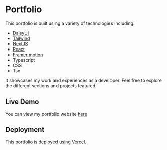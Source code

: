 # Portfolio

This portfolio is built using a variety of technologies including:
- [DaisyUI](https://daisyui.com/)
- [Tailwind](https://tailwindcss.com/)
- [NextJS](https://nextjs.org/)
- [React](https://reactjs.org/)
- [Framer motion](https://www.framer.com/motion/)
- Typescript
- CSS
- Tsx

It showcases my work and experiences as a developer. Feel free to explore the different sections and projects featured.

## Live Demo

You can view my portfolio website [here](https://dunyan.vercel.app)

## Deployment

This portfolio is deployed using [Vercel](https://vercel.com/).
